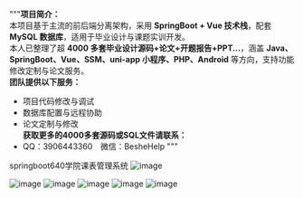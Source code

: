 """**项目简介：**  
本项目基于主流的前后端分离架构，采用 **SpringBoot + Vue 技术栈**，配套 **MySQL 数据库**，适用于毕业设计与课题实训开发。  
本人已整理了超 **4000 多套毕业设计源码+论文+开题报告+PPT...**，涵盖 **Java、SpringBoot、Vue、SSM、uni-app 小程序、PHP、Android** 等方向，支持功能修改定制与论文服务。  
**团队提供以下服务：**  
- 项目代码修改与调试  
- 数据库配置与远程协助  
- 论文定制与修改  
**获取更多的4000多套源码或SQL文件请联系：**  
- QQ：3906443360 微信：BesheHelp
"""

springboot640学院课表管理系统
![image](https://github.com/user-attachments/assets/25fa2301-c320-4403-8d53-e3ae70d9ad18)

![image](https://github.com/user-attachments/assets/d28c7426-b0de-4022-b037-9cd81cccd009)
![image](https://github.com/user-attachments/assets/d9ba9560-64a6-4133-8867-336b04462926)
![image](https://github.com/user-attachments/assets/bfa0db48-4417-451d-bc69-5da2b36de444)
![image](https://github.com/user-attachments/assets/a2df9d8c-c7ef-4574-8c0d-c31d0feba2d3)
![image](https://github.com/user-attachments/assets/118a89b7-3d3b-4b85-bbd7-29f587862651)
